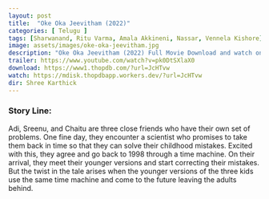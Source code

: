 ```yaml
---
layout: post
title:  "Oke Oka Jeevitham (2022)"
categories: [ Telugu ]
tags: [Sharwanand, Ritu Varma, Amala Akkineni, Nassar, Vennela Kishore]
image: assets/images/oke-oka-jeevitham.jpg
description: "Oke Oka Jeevitham (2022) Full Movie Download and watch online 720p low file size 500 mb."
trailer: https://www.youtube.com/watch?v=pk0DtSXlaX0
download: https://www1.thopdb.com/?url=JcHTvw
watch: https://mdisk.thopdbapp.workers.dev/?url=JcHTvw
dir: Shree Karthick
---
```


### Story Line:
Adi, Sreenu, and Chaitu are three close friends who have their own set of problems. One fine day, they encounter a scientist who promises to take them back in time so that they can solve their childhood mistakes. Excited with this, they agree and go back to 1998 through a time machine. On their arrival, they meet their younger versions and start correcting their mistakes. But the twist in the tale arises when the younger versions of the three kids use the same time machine and come to the future leaving the adults behind.




